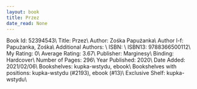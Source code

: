 ```yaml
---
layout: book
title: Przez
date_read: None
---
```


Book Id: 52394543\ 
Title: Przez\ 
Author: Zośka Papużanka\ 
Author l-f: Papużanka, Zośka\ 
Additional Authors: \ 
ISBN: \ 
ISBN13: 9788366500112\ 
My Rating: 0\ 
Average Rating: 3.67\ 
Publisher: Marginesy\ 
Binding: Hardcover\ 
Number of Pages: 296\ 
Year Published: 2020\ 
Date Added: 2021/02/06\ 
Bookshelves: kupka-wstydu, ebook\ 
Bookshelves with positions: kupka-wstydu (#2193), ebook (#13)\ 
Exclusive Shelf: kupka-wstydu\ 

